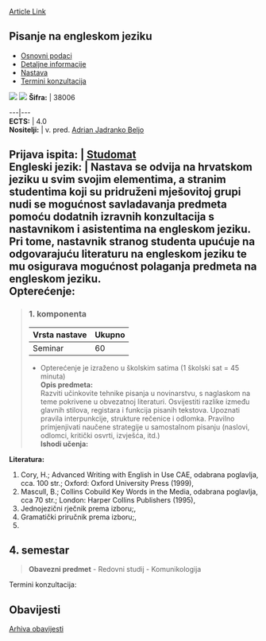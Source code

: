 [Article Link](https://www.fhs.hr/predmet/pnej)

## Pisanje na engleskom jeziku
  * [Osnovni podaci](https://www.fhs.hr/predmet/pnej#v1id-904857_467831_1_0 "Osnovni podaci")
  * [Detaljne informacije](https://www.fhs.hr/predmet/pnej#v1id-904857_467831_1_1 "Detaljne informacije")
  * [Nastava](https://www.fhs.hr/predmet/pnej#v1id-904857_467831_1_2 "Nastava")
  * [Termini konzultacija](https://www.fhs.hr/predmet/pnej#v1id-904857_467831_1_3 "Termini konzultacija")


[![](https://www.fhs.hr/img/flags/gif/hr.gif)](https://www.fhs.hr/predmet/pnej) [![](https://www.fhs.hr/img/flags/gif/gb.gif)](https://www.fhs.hr/en/course/wie)
**Šifra:** |  38006  
  
---|---  
**ECTS:** |  4.0   
**Nositelji:** |  v. pred. [Adrian Jadranko Beljo](https://www.fhs.hr/djelatnik/adrian_jadranko.beljo)   
  
**Prijava ispita:** |  [Studomat](http://www.isvu.hr/studomat)  
**Engleski jezik:** |  Nastava se odvija na hrvatskom jeziku u svim svojim elementima, a stranim studentima koji su pridruženi mješovitoj grupi nudi se mogućnost savladavanja predmeta pomoću dodatnih izravnih konzultacija s nastavnikom i asistentima na engleskom jeziku. Pri tome, nastavnik stranog studenta upućuje na odgovarajuću literaturu na engleskom jeziku te mu osigurava mogućnost polaganja predmeta na engleskom jeziku.   
**Opterećenje:**  
---  
> ### 1. komponenta
> | Vrsta nastave | Ukupno  
> ---|---  
> Seminar | 60  
> * Opterećenje je izraženo u školskim satima (1 školski sat = 45 minuta)   
**Opis predmeta:**  
> Razviti učinkovite tehnike pisanja u novinarstvu, s naglaskom na teme pokrivene u obvezatnoj literaturi. Osvijestiti razlike između glavnih stilova, registara i funkcija pisanih tekstova. Upoznati pravila interpunkcije, strukture rečenice i odlomka. Pravilno primjenjivati naučene strategije u samostalnom pisanju (naslovi, odlomci, kritički osvrti, izvješća, itd.)  
**Ishodi učenja:**  

  
**Literatura:**  
  1. Cory, H.; Advanced Writing with English in Use CAE, odabrana poglavlja, cca. 100 str.; Oxford: Oxford University Press (1999), 
  2. Mascull, B.; Collins Cobuild Key Words in the Media, odabrana poglavlja, cca 70 str.; London: Harper Collins Publishers (1995), 
  3. Jednojezični rječnik prema izboru;, 
  4. Gramatički priručnik prema izboru;, 
  5. 
  
**4. semestar**  
---  
> **Obavezni predmet** - Redovni studij - Komunikologija  
>   
Termini konzultacija: 


## Obavijesti
[Arhiva obavijesti](https://www.fhs.hr/predmet/pnej?@=20p4p#news_79744 "Arhiva obavijesti")
